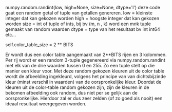 numpy.random.randint(low, high=None, size=None, dtype='l')
deze code gaat een random getal of tuple van getallen genereren.
low = kleinste integer dat kan gekozen worden
high = hoogste integer dat kan gekozen worden
size = int of tuple of ints, bij bv (m, n , k) word een m*n*k tuple gemaakt van random waarden
dtype = type van het resultaat bv int int64 etc...

self.color_table_size = 2 ** BITS

Er wordt dus een color table aangemaakt van 2**BITS rijen en 3 kolommen. Per rij wordt er een random 3-tuple gegenereerd via numpy.random.randint met elk van de drie waarden tussen 0 en 255. Zo een tuple stelt op die manier een kleur voor. Met deze random gekozen kleuren uit de color table wordt de afbeelding ingekleurd, volgens het principe van van dichtsbijzinde kleur (minst verschil in waarden) van de oorspronkelijke kleur. Doordat de kleuren uit de color-table random gekozen zijn, zijn de kleuren in de bekomen afbeelding ook random, dus niet per se gelijk aan de oorspronkelijke. Hierdoor zal er dus zeer zelden (of zo goed als nooit) een ideaal resultaat weergegeven worden.

